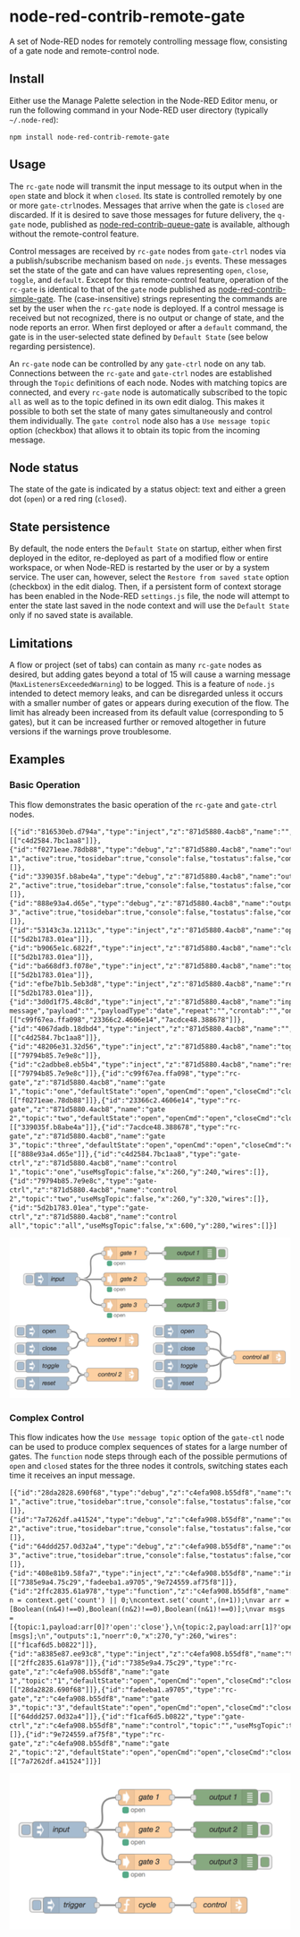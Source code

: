 # node-red-contrib-remote-gate
A set of Node-RED nodes for remotely controlling message flow, consisting of a gate node and remote-control node.

## Install

Either use the Manage Palette selection in the Node-RED Editor menu, or run the following command in your Node-RED user directory (typically `~/.node-red`):

    npm install node-red-contrib-remote-gate

## Usage

The `rc-gate` node will transmit the input message to its output when in the `open` state and block it when `closed`. Its state is controlled remotely by one or more `gate-ctrl`nodes. Messages that arrive when the gate is `closed` are discarded. If it is desired to save those messages for future delivery, the `q-gate` node, published as [node-red-contrib-queue-gate](https://flows.nodered.org/node/node-red-contrib-queue-gate) is available, although without the remote-control feature.


Control messages are received by `rc-gate` nodes from `gate-ctrl` nodes via a publish/subscribe mechanism based on `node.js` events. These messages set the state of the gate and can have values representing `open`, `close`, `toggle`, and `default`. Except for this remote-control feature, operation of the `rc-gate` is identical to that of the `gate` node published as [node-red-contrib-simple-gate](https://flows.nodered.org/node/node-red-contrib-simple-gate). The (case-insensitive) strings representing the commands are set by the user when the `rc-gate` node is deployed. If a control message is received but not recognized, there is no output or change of state, and the node reports an error. When first deployed or after a `default` command, the gate is in the user-selected state defined by `Default State` (see below regarding persistence).

An `rc-gate` node can be controlled by any `gate-ctrl` node on any tab. Connections between the `rc-gate` and `gate-ctrl` nodes are established through the `Topic` definitions of each node. Nodes with matching topics are connected, and every `rc-gate` node is automatically subscribed to the topic `all` as well as to the topic defined in its own edit dialog. This makes it possible to both set the state of many gates simultaneously and control them individually. The `gate control` node also has a `Use message topic` option (checkbox) that allows it to obtain its topic from the incoming message. 

## Node status
The state of the gate is indicated by a status object: text and either a green dot (`open`) or a red ring (`closed`).

## State persistence
By default, the node enters the `Default State` on startup, either when first deployed in the editor, re-deployed as part of a modified flow or entire workspace, or when Node-RED is restarted by the user or by a system service. The user can, however, select the `Restore from saved state` option (checkbox) in the edit dialog. Then, if a persistent form of context storage has been enabled in the Node-RED `settings.js` file, the node will attempt to enter the state last saved in the node context and will use the `Default State` only if no saved state is available.

## Limitations
A flow or project (set of tabs) can contain as many `rc-gate` nodes as desired, but adding 
gates beyond a total of 15 will cause a warning message (`MaxListenersExceededWarning`) to be logged. This is a feature of `node.js` intended to detect memory leaks, and can be disregarded unless it occurs with a smaller number of gates or appears during execution of the flow. The limit has already been increased from its default value (corresponding to 5 gates), but it can be increased further or removed altogether in future versions if the warnings prove troublesome.

## Examples
### Basic Operation
This flow demonstrates the basic operation of the `rc-gate` and `gate-ctrl` nodes.

```
[{"id":"816530eb.d794a","type":"inject","z":"871d5880.4acb8","name":"","topic":"","payload":"open","payloadType":"str","repeat":"","crontab":"","once":false,"onceDelay":0.1,"x":110,"y":220,"wires":[["c4d2584.7bc1aa8"]]},{"id":"f0271eae.78db88","type":"debug","z":"871d5880.4acb8","name":"output 1","active":true,"tosidebar":true,"console":false,"tostatus":false,"complete":"true","x":440,"y":40,"wires":[]},{"id":"339035f.b8abe4a","type":"debug","z":"871d5880.4acb8","name":"output 2","active":true,"tosidebar":true,"console":false,"tostatus":false,"complete":"true","x":440,"y":100,"wires":[]},{"id":"888e93a4.d65e","type":"debug","z":"871d5880.4acb8","name":"output 3","active":true,"tosidebar":true,"console":false,"tostatus":false,"complete":"true","x":440,"y":160,"wires":[]},{"id":"53143c3a.12113c","type":"inject","z":"871d5880.4acb8","name":"open","topic":"two","payload":"open","payloadType":"str","repeat":"","crontab":"","once":false,"onceDelay":0.1,"x":430,"y":220,"wires":[["5d2b1783.01ea"]]},{"id":"b9065e1c.6822f","type":"inject","z":"871d5880.4acb8","name":"close","topic":"control","payload":"close","payloadType":"str","repeat":"","crontab":"","once":false,"onceDelay":0.1,"x":430,"y":260,"wires":[["5d2b1783.01ea"]]},{"id":"ba668df3.f078e","type":"inject","z":"871d5880.4acb8","name":"toggle","topic":"control","payload":"toggle","payloadType":"str","repeat":"","crontab":"","once":false,"onceDelay":0.1,"x":430,"y":300,"wires":[["5d2b1783.01ea"]]},{"id":"efbe7b1b.5eb3d8","type":"inject","z":"871d5880.4acb8","name":"reset","topic":"control","payload":"default","payloadType":"str","repeat":"","crontab":"","once":false,"onceDelay":0.1,"x":430,"y":340,"wires":[["5d2b1783.01ea"]]},{"id":"3d0d1f75.48c8d","type":"inject","z":"871d5880.4acb8","name":"input","topic":"input message","payload":"","payloadType":"date","repeat":"","crontab":"","once":false,"onceDelay":0.1,"x":130,"y":100,"wires":[["c99f67ea.ffa098","23366c2.4606e14","7acdce48.388678"]]},{"id":"4067dadb.18dbd4","type":"inject","z":"871d5880.4acb8","name":"","topic":"","payload":"close","payloadType":"str","repeat":"","crontab":"","once":false,"onceDelay":0.1,"x":110,"y":260,"wires":[["c4d2584.7bc1aa8"]]},{"id":"48206e31.32d56","type":"inject","z":"871d5880.4acb8","name":"toggle","topic":"control","payload":"toggle","payloadType":"str","repeat":"","crontab":"","once":false,"onceDelay":0.1,"x":110,"y":300,"wires":[["79794b85.7e9e8c"]]},{"id":"c2adbbe8.eb5b4","type":"inject","z":"871d5880.4acb8","name":"reset","topic":"control","payload":"default","payloadType":"str","repeat":"","crontab":"","once":false,"onceDelay":0.1,"x":110,"y":340,"wires":[["79794b85.7e9e8c"]]},{"id":"c99f67ea.ffa098","type":"rc-gate","z":"871d5880.4acb8","name":"gate 1","topic":"one","defaultState":"open","openCmd":"open","closeCmd":"close","toggleCmd":"toggle","defaultCmd":"default","persist":false,"x":290,"y":40,"wires":[["f0271eae.78db88"]]},{"id":"23366c2.4606e14","type":"rc-gate","z":"871d5880.4acb8","name":"gate 2","topic":"two","defaultState":"open","openCmd":"open","closeCmd":"close","toggleCmd":"toggle","defaultCmd":"default","persist":false,"x":290,"y":100,"wires":[["339035f.b8abe4a"]]},{"id":"7acdce48.388678","type":"rc-gate","z":"871d5880.4acb8","name":"gate 3","topic":"three","defaultState":"open","openCmd":"open","closeCmd":"close","toggleCmd":"toggle","defaultCmd":"default","persist":false,"x":290,"y":160,"wires":[["888e93a4.d65e"]]},{"id":"c4d2584.7bc1aa8","type":"gate-ctrl","z":"871d5880.4acb8","name":"control 1","topic":"one","useMsgTopic":false,"x":260,"y":240,"wires":[]},{"id":"79794b85.7e9e8c","type":"gate-ctrl","z":"871d5880.4acb8","name":"control 2","topic":"two","useMsgTopic":false,"x":260,"y":320,"wires":[]},{"id":"5d2b1783.01ea","type":"gate-ctrl","z":"871d5880.4acb8","name":"control all","topic":"all","useMsgTopic":false,"x":600,"y":280,"wires":[]}]
```
<img src="https://github.com/drmibell/node-red-contrib-remote-gate/blob/master/screenshots/basic-operation.png?raw=true"/>


### Complex Control
This flow indicates how the `Use message topic` option of the `gate-ctl` node can be used to produce complex sequences of states for a large number of gates. The `function` node steps through each of the possible permutions of `open` and `closed` states for the three nodes it controls, switching states each time it receives an input message.

```
[{"id":"28da2828.690f68","type":"debug","z":"c4efa908.b55df8","name":"output 1","active":true,"tosidebar":true,"console":false,"tostatus":false,"complete":"payload","x":420,"y":60,"wires":[]},{"id":"7a7262df.a41524","type":"debug","z":"c4efa908.b55df8","name":"output 2","active":true,"tosidebar":true,"console":false,"tostatus":false,"complete":"payload","x":420,"y":120,"wires":[]},{"id":"64ddd257.0d32a4","type":"debug","z":"c4efa908.b55df8","name":"output 3","active":true,"tosidebar":true,"console":false,"tostatus":false,"complete":"payload","x":420,"y":180,"wires":[]},{"id":"408e81b9.58fa7","type":"inject","z":"c4efa908.b55df8","name":"input","topic":"","payload":"","payloadType":"date","repeat":"","crontab":"","once":false,"onceDelay":0.1,"x":110,"y":120,"wires":[["7385e9a4.75c29","fadeeba1.a9705","9e724559.af75f8"]]},{"id":"2ffc2835.61a978","type":"function","z":"c4efa908.b55df8","name":"cycle","func":"var n = context.get('count') || 0;\ncontext.set('count',(n+1));\nvar arr = [Boolean((n&4)!==0),Boolean((n&2)!==0),Boolean((n&1)!==0)];\nvar msgs = [{topic:1,payload:arr[0]?'open':'close'},\n{topic:2,payload:arr[1]?'open':'close'},\n{topic:3,payload:arr[2]?'open':'close'}];\nreturn [msgs];\n","outputs":1,"noerr":0,"x":270,"y":260,"wires":[["f1caf6d5.b0822"]]},{"id":"a8385e87.ee93c8","type":"inject","z":"c4efa908.b55df8","name":"trigger","topic":"","payload":"","payloadType":"date","repeat":"","crontab":"","once":false,"onceDelay":0.1,"x":130,"y":260,"wires":[["2ffc2835.61a978"]]},{"id":"7385e9a4.75c29","type":"rc-gate","z":"c4efa908.b55df8","name":"gate 1","topic":"1","defaultState":"open","openCmd":"open","closeCmd":"close","toggleCmd":"toggle","defaultCmd":"default","persist":false,"x":270,"y":60,"wires":[["28da2828.690f68"]]},{"id":"fadeeba1.a9705","type":"rc-gate","z":"c4efa908.b55df8","name":"gate 3","topic":"3","defaultState":"open","openCmd":"open","closeCmd":"close","toggleCmd":"toggle","defaultCmd":"default","persist":false,"x":270,"y":180,"wires":[["64ddd257.0d32a4"]]},{"id":"f1caf6d5.b0822","type":"gate-ctrl","z":"c4efa908.b55df8","name":"control","topic":"","useMsgTopic":true,"x":410,"y":260,"wires":[]},{"id":"9e724559.af75f8","type":"rc-gate","z":"c4efa908.b55df8","name":"gate 2","topic":"2","defaultState":"open","openCmd":"open","closeCmd":"close","toggleCmd":"toggle","defaultCmd":"default","persist":false,"x":270,"y":120,"wires":[["7a7262df.a41524"]]}]
```

<img src="https://github.com/drmibell/node-red-contrib-remote-gate/blob/master/screenshots/complex-control.png?raw=true"/>

